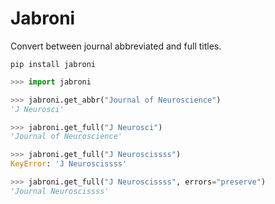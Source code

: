 # Jabroni

Convert between journal abbreviated and full titles.

```shell
pip install jabroni
```

```python
>>> import jabroni

>>> jabroni.get_abbr("Journal of Neuroscience")
'J Neurosci'

>>> jabroni.get_full("J Neurosci")
'Journal of Neuroscience'

>>> jabroni.get_full("J Neuroscissss")
KeyError: 'J Neuroscissss'

>>> jabroni.get_full("J Neuroscissss", errors="preserve")
'Journal Neuroscissss'
```
